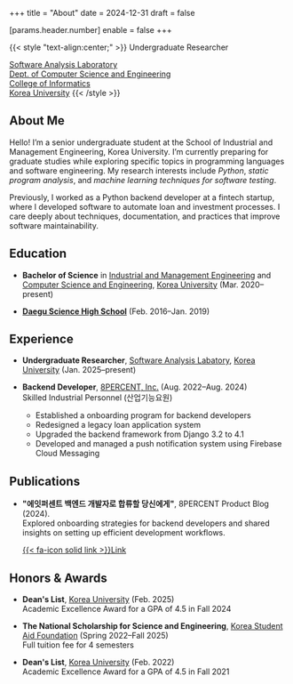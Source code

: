 +++
title = "About"
date = 2024-12-31
draft = false

[params.header.number]
enable = false
+++

{{< style "text-align:center;" >}}
Undergraduate Researcher

[Software Analysis Laboratory](https://prl.korea.ac.kr) \
[Dept. of Computer Science and Engineering](https://cs.korea.ac.kr) \
[College of Informatics](https://info.korea.ac.kr) \
[Korea University](https://korea.ac.kr)
{{< /style >}}

## About Me

Hello! I’m a senior undergraduate student at the School of Industrial and Management Engineering, Korea University. I’m currently preparing for graduate studies while exploring specific topics in programming languages and software engineering. My research interests include _Python_, _static program analysis_, and _machine learning techniques for software testing_.

Previously, I worked as a Python backend developer at a fintech startup, where I developed software to automate loan and investment processes. I care deeply about techniques, documentation, and practices that improve software maintainability.

## Education

- **Bachelor of Science** in [Industrial and Management Engineering](https://ie.korea.ac.kr) and [Computer Science and Engineering](https://cs.korea.ac.kr), [Korea University](https://korea.ac.kr) (Mar. 2020–present)

- **[Daegu Science High School](https://dshs.dge.hs.kr)** (Feb. 2016–Jan. 2019)

## Experience

- **Undergraduate Researcher**, [Software Analysis Labatory](https://prl.korea.ac.kr), [Korea University](https://korea.ac.kr) (Jan. 2025–present)

- **Backend Developer**, [8PERCENT, Inc.](https://8percent.kr) (Aug. 2022–Aug. 2024) \
  Skilled Industrial Personnel (산업기능요원)
  - Established a onboarding program for backend developers
  - Redesigned a legacy loan application system
  - Upgraded the backend framework from Django 3.2 to 4.1
  - Developed and managed a push notification system using Firebase Cloud Messaging

## Publications

- **"에잇퍼센트 백엔드 개발자로 합류할 당신에게"**, 8PERCENT Product Blog (2024). \
  Explored onboarding strategies for backend developers and shared insights on setting up efficient development workflows.

  [{{< fa-icon solid link >}}Link](https://8percent.github.io/2024-07-14/%EB%B0%B1%EC%97%94%EB%93%9C-%EC%98%A8%EB%B3%B4%EB%94%A9-%EC%88%98%EB%A6%BD)

## Honors & Awards

- **Dean's List**, [Korea University](https://korea.ac.kr) (Feb. 2025) \
  Academic Excellence Award for a GPA of 4.5 in Fall 2024

- **The National Scholarship for Science and Engineering**, [Korea Student Aid Foundation](https://www.kosaf.go.kr) (Spring 2022–Fall 2025) \
  Full tuition fee for 4 semesters

- **Dean's List**, [Korea University](https://korea.ac.kr) (Feb. 2022) \
  Academic Excellence Award for a GPA of 4.5 in Fall 2021
